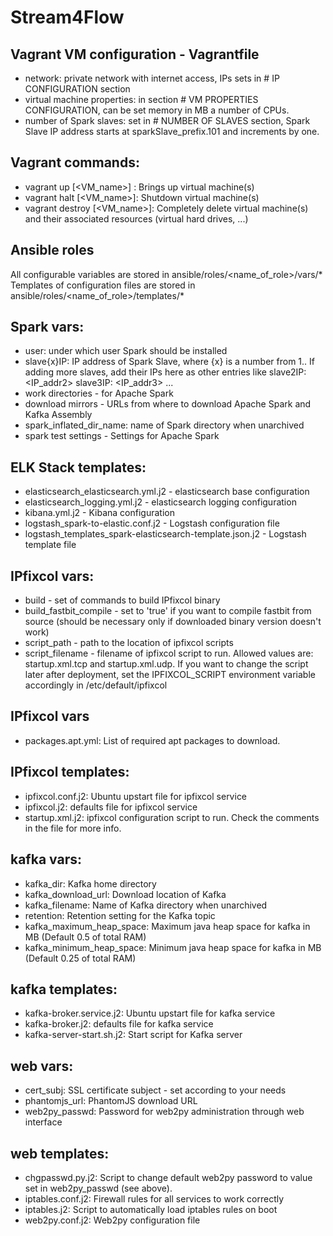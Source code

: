 # Stream4Flow

## Vagrant VM configuration - Vagrantfile
- network: private network with internet access, IPs sets in # IP CONFIGURATION section
- virtual machine properties: in section # VM PROPERTIES CONFIGURATION, can be set memory in MB a number of CPUs.
- number of Spark slaves: set in # NUMBER OF SLAVES section, Spark Slave IP address starts at sparkSlave_prefix.101 and increments by one.

## Vagrant commands:
- vagrant up [<VM_name>]  : Brings up virtual machine(s)
- vagrant halt [<VM_name>]: Shutdown virtual machine(s)
- vagrant destroy [<VM_name>]: Completely delete virtual machine(s) and their associated resources (virtual hard drives, ...)

## Ansible roles

All configurable variables are stored in ansible/roles/<name_of_role>/vars/*
Templates of configuration files are stored in ansible/roles/<name_of_role>/templates/*

## Spark vars:
- user: under which user Spark should be installed
- slave{x}IP: IP address of Spark Slave, where {x} is a number from 1.. If adding more slaves, add their IPs here as other entries like slave2IP: <IP_addr2> slave3IP: <IP_addr3> ...
- work directories - for Apache Spark
- download mirrors - URLs from where to download Apache Spark and Kafka Assembly
- spark_inflated_dir_name: name of Spark directory when unarchived
- spark test settings - Settings for Apache Spark

## ELK Stack templates:
- elasticsearch_elasticsearch.yml.j2 - elasticsearch base configuration
- elasticsearch_logging.yml.j2 - elasticsearch logging configuration
- kibana.yml.j2 - Kibana configuration
- logstash_spark-to-elastic.conf.j2 - Logstash configuration file
- logstash_templates_spark-elasticsearch-template.json.j2 - Logstash template file

## IPfixcol vars:
- build - set of commands to build IPfixcol binary
- build_fastbit_compile - set to 'true' if you want to compile fastbit from source (should be necessary only if downloaded binary version doesn't work)
- script_path - path to the location of ipfixcol scripts
- script_filename - filename of ipfixcol script to run. Allowed values are: startup.xml.tcp and startup.xml.udp. If you want to change the script later after deployment, set the IPFIXCOL_SCRIPT environment variable accordingly in /etc/default/ipfixcol

## IPfixcol vars 
- packages.apt.yml: List of required apt packages to download.

## IPfixcol templates:
- ipfixcol.conf.j2: Ubuntu upstart file for ipfixcol service
- ipfixcol.j2: defaults file for ipfixcol service
- startup.xml.j2: ipfixcol configuration script to run. Check the comments in the file for more info.

## kafka vars:
- kafka_dir: Kafka home directory
- kafka_download_url: Download location of Kafka
- kafka_filename: Name of Kafka directory when unarchived
- retention: Retention setting for the Kafka topic
- kafka_maximum_heap_space: Maximum java heap space for kafka in MB (Default 0.5 of total RAM)
- kafka_minimum_heap_space: Minimum java heap space for kafka in MB (Default 0.25 of total RAM)

## kafka templates:
- kafka-broker.service.j2: Ubuntu upstart file for kafka service
- kafka-broker.j2: defaults file for kafka service
- kafka-server-start.sh.j2: Start script for Kafka server

## web vars:
- cert_subj: SSL certificate subject - set according to your needs
- phantomjs_url: PhantomJS download URL
- web2py_passwd: Password for web2py administration through web interface

## web templates:
- chgpasswd.py.j2: Script to change default web2py password to value set in web2py_passwd (see above).
- iptables.conf.j2: Firewall rules for all services to work correctly
- iptables.j2: Script to automatically load iptables rules on boot
- web2py.conf.j2: Web2py configuration file

